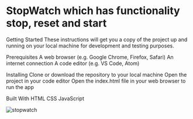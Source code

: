 # StopWatch which has functionality stop, reset and start

Getting Started
These instructions will get you a copy of the project up and running on your local machine for development and testing purposes.

Prerequisites
A web browser (e.g. Google Chrome, Firefox, Safari)
An internet connection
A code editor (e.g. VS Code, Atom)

Installing
Clone or download the repository to your local machine
Open the project in your code editor
Open the index.html file in your web browser to run the app

Built With
HTML
CSS
JavaScript

![stopwatch](https://github.com/ashumendra77/stopWatch/assets/53012271/ac9878a9-2bee-4bb4-a403-9c6b8c16e2e2)
